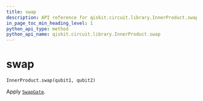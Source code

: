 ```yaml
---
title: swap
description: API reference for qiskit.circuit.library.InnerProduct.swap
in_page_toc_min_heading_level: 1
python_api_type: method
python_api_name: qiskit.circuit.library.InnerProduct.swap
---
```


# swap

<span id="qiskit.circuit.library.InnerProduct.swap" />

`InnerProduct.swap(qubit1, qubit2)`

Apply [`SwapGate`](qiskit.circuit.library.SwapGate "qiskit.circuit.library.SwapGate").

